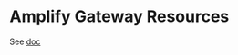 # Amplify Gateway Resources

See [doc](https://bladedancer.github.io/resource-ampgw/docs/index.html)
